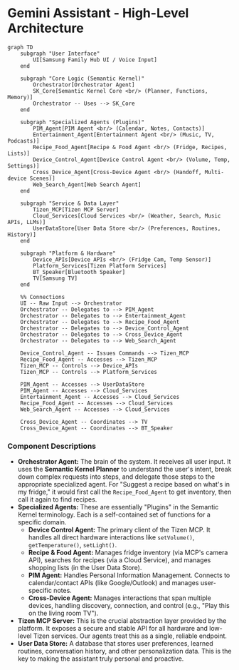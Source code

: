 
# Gemini Assistant - High-Level Architecture

```mermaid
graph TD
    subgraph "User Interface"
        UI[Samsung Family Hub UI / Voice Input]
    end

    subgraph "Core Logic (Semantic Kernel)"
        Orchestrator[Orchestrator Agent]
        SK_Core[Semantic Kernel Core <br/> (Planner, Functions, Memory)]
        Orchestrator -- Uses --> SK_Core
    end

    subgraph "Specialized Agents (Plugins)"
        PIM_Agent[PIM Agent <br/> (Calendar, Notes, Contacts)]
        Entertainment_Agent[Entertainment Agent <br/> (Music, TV, Podcasts)]
        Recipe_Food_Agent[Recipe & Food Agent <br/> (Fridge, Recipes, Lists)]
        Device_Control_Agent[Device Control Agent <br/> (Volume, Temp, Settings)]
        Cross_Device_Agent[Cross-Device Agent <br/> (Handoff, Multi-device Scenes)]
        Web_Search_Agent[Web Search Agent]
    end

    subgraph "Service & Data Layer"
        Tizen_MCP[Tizen MCP Server]
        Cloud_Services[Cloud Services <br/> (Weather, Search, Music APIs, LLMs)]
        UserDataStore[User Data Store <br/> (Preferences, Routines, History)]
    end

    subgraph "Platform & Hardware"
        Device_APIs[Device APIs <br/> (Fridge Cam, Temp Sensor)]
        Platform_Services[Tizen Platform Services]
        BT_Speaker[Bluetooth Speaker]
        TV[Samsung TV]
    end

    %% Connections
    UI -- Raw Input --> Orchestrator
    Orchestrator -- Delegates to --> PIM_Agent
    Orchestrator -- Delegates to --> Entertainment_Agent
    Orchestrator -- Delegates to --> Recipe_Food_Agent
    Orchestrator -- Delegates to --> Device_Control_Agent
    Orchestrator -- Delegates to --> Cross_Device_Agent
    Orchestrator -- Delegates to --> Web_Search_Agent

    Device_Control_Agent -- Issues Commands --> Tizen_MCP
    Recipe_Food_Agent -- Accesses --> Tizen_MCP
    Tizen_MCP -- Controls --> Device_APIs
    Tizen_MCP -- Controls --> Platform_Services

    PIM_Agent -- Accesses --> UserDataStore
    PIM_Agent -- Accesses --> Cloud_Services
    Entertainment_Agent -- Accesses --> Cloud_Services
    Recipe_Food_Agent -- Accesses --> Cloud_Services
    Web_Search_Agent -- Accesses --> Cloud_Services

    Cross_Device_Agent -- Coordinates --> TV
    Cross_Device_Agent -- Coordinates --> BT_Speaker
```

### Component Descriptions

*   **Orchestrator Agent:** The brain of the system. It receives all user input. It uses the **Semantic Kernel Planner** to understand the user's intent, break down complex requests into steps, and delegate those steps to the appropriate specialized agent. For "Suggest a recipe based on what's in my fridge," it would first call the `Recipe_Food_Agent` to get inventory, then call it again to find recipes.
*   **Specialized Agents:** These are essentially "Plugins" in the Semantic Kernel terminology. Each is a self-contained set of functions for a specific domain.
    *   **Device Control Agent:** The primary client of the Tizen MCP. It handles all direct hardware interactions like `setVolume()`, `getTemperature()`, `setLight()`.
    *   **Recipe & Food Agent:** Manages fridge inventory (via MCP's camera API), searches for recipes (via a Cloud Service), and manages shopping lists (in the User Data Store).
    *   **PIM Agent:** Handles Personal Information Management. Connects to calendar/contact APIs (like Google/Outlook) and manages user-specific notes.
    *   **Cross-Device Agent:** Manages interactions that span multiple devices, handling discovery, connection, and control (e.g., "Play this on the living room TV").
*   **Tizen MCP Server:** This is the crucial abstraction layer provided by the platform. It exposes a secure and stable API for all hardware and low-level Tizen services. Our agents treat this as a single, reliable endpoint.
*   **User Data Store:** A database that stores user preferences, learned routines, conversation history, and other personalization data. This is the key to making the assistant truly personal and proactive.

